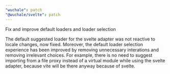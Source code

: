 ```yaml
---
"wuchale": patch
"@wuchale/svelte": patch
---
```


Fix and improve default loaders and loader selection

The default suggested loader for the svelte adapter was not reactive to locale changes, now fixed.
Moreover, the default loader selection experience has been improved by removing unnecessary
interations and removing irrelevant choices. For example, there is no need to suggest importing
from a file proxy instead of a virtual module while using the svelte adapter, because vite will be
there anyway because of svelte.
